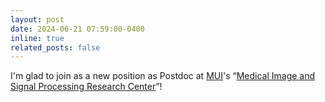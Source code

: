 ```yaml
---
layout: post
date: 2024-06-21 07:59:00-0400
inline: true
related_posts: false
---
```


I'm glad to join as a new position as Postdoc at [MUI](https://mui.ac.ir/)'s “[Medical Image and Signal Processing Research Center](https://misp.mui.ac.ir/en)”!
